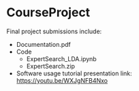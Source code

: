 # CourseProject

Final project submissions include:
  - Documentation.pdf
  - Code
    - ExpertSearch_LDA.ipynb
    - ExpertSearch.zip
  - Software usage tutorial presentation link: https://youtu.be/WXJgNFB4Nxo 
 


